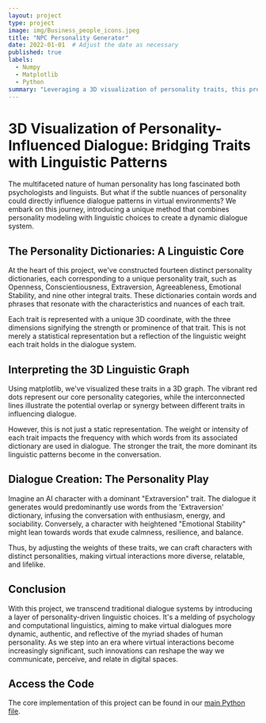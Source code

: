 ```yaml
---
layout: project
type: project
image: img/Business_people_icons.jpeg
title: "NPC Personality Generator"
date: 2022-01-01  # Adjust the date as necessary
published: true
labels:
  - Numpy
  - Matplotlib
  - Python
summary: "Leveraging a 3D visualization of personality traits, this project merges psychology with computational linguistics to dynamically tailor dialogue in virtual environments, creating authentic and diverse interactions that reflect the intricate nuances of human personality. Through weighted personality dictionaries, AI characters adjust their linguistic choices, making digital communication more relatable and lifelike."
---
```

# 3D Visualization of Personality-Influenced Dialogue: Bridging Traits with Linguistic Patterns

The multifaceted nature of human personality has long fascinated both psychologists and linguists. But what if the subtle nuances of personality could directly influence dialogue patterns in virtual environments? We embark on this journey, introducing a unique method that combines personality modeling with linguistic choices to create a dynamic dialogue system.

## The Personality Dictionaries: A Linguistic Core

At the heart of this project, we've constructed fourteen distinct personality dictionaries, each corresponding to a unique personality trait, such as Openness, Conscientiousness, Extraversion, Agreeableness, Emotional Stability, and nine other integral traits. These dictionaries contain words and phrases that resonate with the characteristics and nuances of each trait.

Each trait is represented with a unique 3D coordinate, with the three dimensions signifying the strength or prominence of that trait. This is not merely a statistical representation but a reflection of the linguistic weight each trait holds in the dialogue system.

## Interpreting the 3D Linguistic Graph

Using matplotlib, we've visualized these traits in a 3D graph. The vibrant red dots represent our core personality categories, while the interconnected lines illustrate the potential overlap or synergy between different traits in influencing dialogue.

However, this is not just a static representation. The weight or intensity of each trait impacts the frequency with which words from its associated dictionary are used in dialogue. The stronger the trait, the more dominant its linguistic patterns become in the conversation.

## Dialogue Creation: The Personality Play

Imagine an AI character with a dominant "Extraversion" trait. The dialogue it generates would predominantly use words from the 'Extraversion' dictionary, infusing the conversation with enthusiasm, energy, and sociability. Conversely, a character with heightened "Emotional Stability" might lean towards words that exude calmness, resilience, and balance.

Thus, by adjusting the weights of these traits, we can craft characters with distinct personalities, making virtual interactions more diverse, relatable, and lifelike.

## Conclusion

With this project, we transcend traditional dialogue systems by introducing a layer of personality-driven linguistic choices. It's a melding of psychology and computational linguistics, aiming to make virtual dialogues more dynamic, authentic, and reflective of the myriad shades of human personality. As we step into an era where virtual interactions become increasingly significant, such innovations can reshape the way we communicate, perceive, and relate in digital spaces.

## Access the Code

The core implementation of this project can be found in our [main Python file](projects/main.py).
